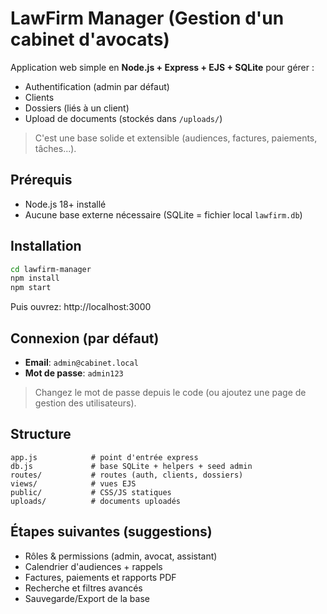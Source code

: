 # LawFirm Manager (Gestion d'un cabinet d'avocats)

Application web simple en **Node.js + Express + EJS + SQLite** pour gérer :
- Authentification (admin par défaut)
- Clients
- Dossiers (liés à un client)
- Upload de documents (stockés dans `/uploads/`)

> C'est une base solide et extensible (audiences, factures, paiements, tâches...).

## Prérequis
- Node.js 18+ installé
- Aucune base externe nécessaire (SQLite = fichier local `lawfirm.db`)

## Installation
```bash
cd lawfirm-manager
npm install
npm start
```
Puis ouvrez: http://localhost:3000

## Connexion (par défaut)
- **Email**: `admin@cabinet.local`
- **Mot de passe**: `admin123`

> Changez le mot de passe depuis le code (ou ajoutez une page de gestion des utilisateurs).

## Structure
```
app.js            # point d'entrée express
db.js             # base SQLite + helpers + seed admin
routes/           # routes (auth, clients, dossiers)
views/            # vues EJS
public/           # CSS/JS statiques
uploads/          # documents uploadés
```

## Étapes suivantes (suggestions)
- Rôles & permissions (admin, avocat, assistant)
- Calendrier d'audiences + rappels
- Factures, paiements et rapports PDF
- Recherche et filtres avancés
- Sauvegarde/Export de la base
```
